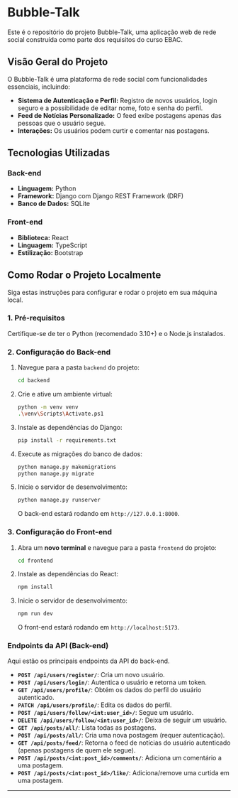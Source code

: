 # Bubble-Talk

Este é o repositório do projeto Bubble-Talk, uma aplicação web de rede social construída como parte dos requisitos do curso EBAC.

## Visão Geral do Projeto

O Bubble-Talk é uma plataforma de rede social com funcionalidades essenciais, incluindo:

* **Sistema de Autenticação e Perfil:** Registro de novos usuários, login seguro e a possibilidade de editar nome, foto e senha do perfil.
* **Feed de Notícias Personalizado:** O feed exibe postagens apenas das pessoas que o usuário segue.
* **Interações:** Os usuários podem curtir e comentar nas postagens.

## Tecnologias Utilizadas

### Back-end
* **Linguagem:** Python
* **Framework:** Django com Django REST Framework (DRF)
* **Banco de Dados:** SQLite

### Front-end
* **Biblioteca:** React
* **Linguagem:** TypeScript
* **Estilização:** Bootstrap

## Como Rodar o Projeto Localmente

Siga estas instruções para configurar e rodar o projeto em sua máquina local.

### 1. Pré-requisitos
Certifique-se de ter o Python (recomendado 3.10+) e o Node.js instalados.

### 2. Configuração do Back-end
1.  Navegue para a pasta `backend` do projeto:
    ```bash
    cd backend
    ```
2.  Crie e ative um ambiente virtual:
    ```bash
    python -m venv venv
    .\venv\Scripts\Activate.ps1
    ```
3.  Instale as dependências do Django:
    ```bash
    pip install -r requirements.txt
    ```
4.  Execute as migrações do banco de dados:
    ```bash
    python manage.py makemigrations
    python manage.py migrate
    ```
5.  Inicie o servidor de desenvolvimento:
    ```bash
    python manage.py runserver
    ```
    O back-end estará rodando em `http://127.0.0.1:8000`.

### 3. Configuração do Front-end
1.  Abra um **novo terminal** e navegue para a pasta `frontend` do projeto:
    ```bash
    cd frontend
    ```
2.  Instale as dependências do React:
    ```bash
    npm install
    ```
3.  Inicie o servidor de desenvolvimento:
    ```bash
    npm run dev
    ```
    O front-end estará rodando em `http://localhost:5173`.

### Endpoints da API (Back-end)

Aqui estão os principais endpoints da API do back-end.

* **`POST /api/users/register/`**: Cria um novo usuário.
* **`POST /api/users/login/`**: Autentica o usuário e retorna um token.
* **`GET /api/users/profile/`**: Obtém os dados do perfil do usuário autenticado.
* **`PATCH /api/users/profile/`**: Edita os dados do perfil.
* **`POST /api/users/follow/<int:user_id>/`**: Segue um usuário.
* **`DELETE /api/users/follow/<int:user_id>/`**: Deixa de seguir um usuário.
* **`GET /api/posts/all/`**: Lista todas as postagens.
* **`POST /api/posts/all/`**: Cria uma nova postagem (requer autenticação).
* **`GET /api/posts/feed/`**: Retorna o feed de notícias do usuário autenticado (apenas postagens de quem ele segue).
* **`POST /api/posts/<int:post_id>/comments/`**: Adiciona um comentário a uma postagem.
* **`POST /api/posts/<int:post_id>/like/`**: Adiciona/remove uma curtida em uma postagem.

---
